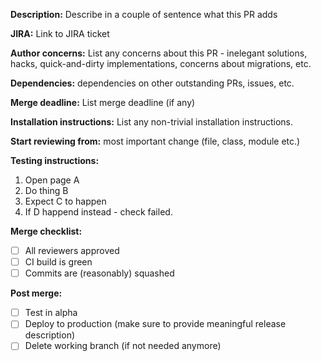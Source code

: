 **Description:** Describe in a couple of sentence what this PR adds

**JIRA:** Link to JIRA ticket

**Author concerns:** List any concerns about this PR - inelegant 
solutions, hacks, quick-and-dirty implementations, concerns about 
migrations, etc.

**Dependencies:** dependencies on other outstanding PRs, issues, etc. 

**Merge deadline:** List merge deadline (if any)

**Installation instructions:** List any non-trivial installation 
instructions.

**Start reviewing from:** most important change (file, class, module etc.)

**Testing instructions:**

1. Open page A
2. Do thing B
3. Expect C to happen
4. If D happend instead - check failed.

**Merge checklist:**

- [ ] All reviewers approved
- [ ] CI build is green
- [ ] Commits are (reasonably) squashed

**Post merge:**

- [ ] Test in alpha
- [ ] Deploy to production (make sure to provide meaningful release description)
- [ ] Delete working branch (if not needed anymore)
